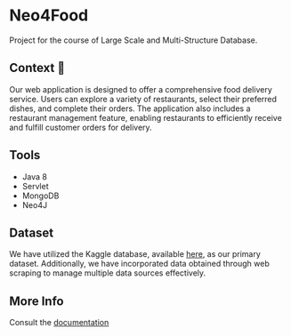# Neo4Food
Project for the course of Large Scale and Multi-Structure Database.

## Context 🍕
Our web application is designed to offer a comprehensive food delivery service. Users can explore a variety of restaurants, select their preferred dishes, and complete their orders. The application also includes a restaurant management feature, enabling restaurants to efficiently receive and fulfill customer orders for delivery.

## Tools
- Java 8
- Servlet
- MongoDB
- Neo4J

## Dataset
We have utilized the Kaggle database, available <a href="https://www.kaggle.com/datasets/ahmedshahriarsakib/uber-eats-usa-restaurants-menus">here</a>, as our primary dataset. Additionally, we have incorporated data obtained through web scraping to manage multiple data sources effectively.

## More Info
Consult the <a href="">documentation</a>
